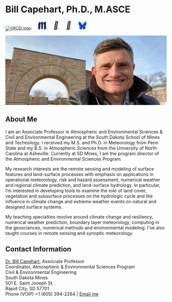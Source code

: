 # Bill Capehart, Ph.D., M.ASCE
<a href="https://orcid.org/0000-0002-4926-0992"> <sub>
<img alt="ORCID logo" src="https://orcid.org/assets/vectors/orcid.logo.icon.svg" width="24" height="24"/> </sub><sup><!--- 
0000-0002-4926-0992---></sup></a>
                    &nbsp;&nbsp;&nbsp;&nbsp;
<a href="https://www.sdsmt.edu/about/directory/capehart_william.html">
<sub><img alt="SD Mines logo" src="images/MinesM.svg" width="24" height="24"/></sub>
</a>
                    &nbsp;&nbsp;&nbsp;&nbsp;
<a href="https://www.linkedin.com/in/william-capehart/"><i style="font-size:24px" color="#0f4fb5" class="fa">&#xf08c;</i></a>
                    &nbsp;&nbsp;&nbsp;&nbsp;
<a href="https://github.com/wjcapehart"><i style="font-size:24px" class="fa">&#xf09b;</i></a>
                    &nbsp;&nbsp;&nbsp;&nbsp;
<a href="https://bsky.app/profile/billcapehart.bsky.social">
<sub><img alt="SD Mines logo" src="images/bluesky.svg" width="24" height="24" color="#0f4fb5"/></sub>
</a>

![Bill at the Arch](images/Capehart_Arch_mines_banner.jpeg)


## About Me

I am an Associate Professor in Atmospheric and Environmental Sciences & Civil and Environmental Engineering at the South Dakota School of Mines and Technology. I received my M.S. and Ph.D. in Meteorology from Penn State and my B.S. in Atmospheric Sciences from the University of North Carolina at Asheville. Currently at SD Mines, I am the program director of the Atmospheric and Environmental Sciences Program.

My research interests are the remote sensing and modeling of surface features and land-surface processes with emphasis on applications in operational meteorology, risk and hazard assessment, numerical weather and regional climate prediction, and land-surface hydrology. In particular, I’m interested in developing tools to examine the role of land cover, vegetation and subsurface processes on the hydrologic cycle and the influence in climate change and extreme weather events on natural and designed surface systems.

My teaching specialties revolve around climate change and resiliency, numerical weather prediction, boundary layer meteorology, computing in the geosciences, numerical methods and environmental modeling. I've also taught courses in remote sensing and synoptic meteorology.

## Contact Information

[Dr. Bill Capehart](https://www.sdsmt.edu/about/directory/capehart_-william.html), Associate Professor<br>
Coordinator, Atmospheric & Environmental Sciences Program<br>
Civil & Environmental Engineering<br>
South Dakota Mines<br>
501 E. Saint Joseph St.<br> Rapid City, SD 57701<br>
Phone (VOIP) +1 (605) 394-2264 | <a href="mailto:{{ site.email | encode_email }}" title="Contact me">Email me</a>

